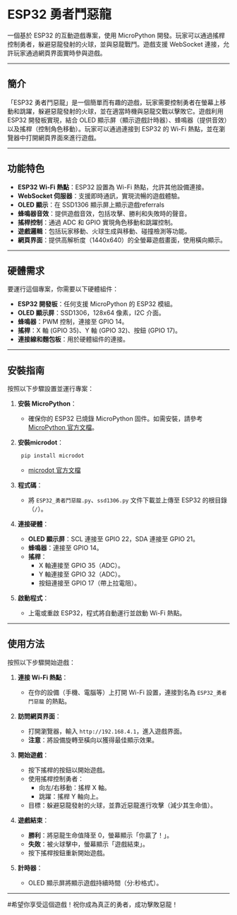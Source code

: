 # ESP32 勇者鬥惡龍

一個基於 ESP32 的互動遊戲專案，使用 MicroPython 開發。玩家可以通過搖桿控制勇者，躲避惡龍發射的火球，並與惡龍戰鬥。遊戲支援 WebSocket 連接，允許玩家通過網頁界面實時參與遊戲。

---

## 簡介

「ESP32 勇者鬥惡龍」是一個簡單而有趣的遊戲，玩家需要控制勇者在螢幕上移動和跳躍，躲避惡龍發射的火球，並在適當時機與惡龍交戰以擊敗它。遊戲利用 ESP32 開發板實現，結合 OLED 顯示屏（顯示遊戲計時器）、蜂鳴器（提供音效）以及搖桿（控制角色移動）。玩家可以通過連接到 ESP32 的 Wi-Fi 熱點，並在瀏覽器中打開網頁界面來進行遊戲。

---

## 功能特色

- **ESP32 Wi-Fi 熱點**：ESP32 設置為 Wi-Fi 熱點，允許其他設備連接。
- **WebSocket 伺服器**：支援即時通訊，實現流暢的遊戲體驗。
- **OLED 顯示**：在 SSD1306 顯示屏上顯示遊戲referrals
- **蜂鳴器音效**：提供遊戲音效，包括攻擊、勝利和失敗時的聲音。
- **搖桿控制**：通過 ADC 和 GPIO 實現角色移動和跳躍控制。
- **遊戲邏輯**：包括玩家移動、火球生成與移動、碰撞檢測等功能。
- **網頁界面**：提供高解析度（1440x640）的全螢幕遊戲畫面，使用橫向顯示。

---

## 硬體需求

要運行這個專案，你需要以下硬體組件：

- **ESP32 開發板**：任何支援 MicroPython 的 ESP32 模組。
- **OLED 顯示屏**：SSD1306，128x64 像素，I2C 介面。
- **蜂鳴器**：PWM 控制，連接至 GPIO 14。
- **搖桿**：X 軸 (GPIO 35)、Y 軸 (GPIO 32)、按鈕 (GPIO 17)。
- **連接線和麵包板**：用於硬體組件的連接。

---

## 安裝指南

按照以下步驟設置並運行專案：

1. **安裝 MicroPython**：
   - 確保你的 ESP32 已燒錄 MicroPython 固件。如需安裝，請參考 [MicroPython 官方文檔](https://docs.micropython.org/en/latest/esp32/tutorial/intro.html)。

2. **安裝microdot**：
    ```bash
     pip install microdot
    ```
   - [microdot 官方文檔](https://pypi.org/project/microdot/)
     

3. **程式碼**：
   - 將 `ESP32_勇者鬥惡龍.py`、`ssd1306.py` 文件下載並上傳至 ESP32 的根目錄（`/`）。

3. **連接硬體**：
   - **OLED 顯示屏**：SCL 連接至 GPIO 22，SDA 連接至 GPIO 21。
   - **蜂鳴器**：連接至 GPIO 14。
   - **搖桿**：
     - X 軸連接至 GPIO 35（ADC）。
     - Y 軸連接至 GPIO 32（ADC）。
     - 按鈕連接至 GPIO 17（帶上拉電阻）。

4. **啟動程式**：
   - 上電或重啟 ESP32，程式將自動運行並啟動 Wi-Fi 熱點。

---

## 使用方法

按照以下步驟開始遊戲：

1. **連接 Wi-Fi 熱點**：
   - 在你的設備（手機、電腦等）上打開 Wi-Fi 設置，連接到名為 `ESP32_勇者鬥惡龍` 的熱點。

2. **訪問網頁界面**：
   - 打開瀏覽器，輸入 `http://192.168.4.1`，進入遊戲界面。
   - **注意**：將設備旋轉至橫向以獲得最佳顯示效果。

3. **開始遊戲**：
   - 按下搖桿的按鈕以開始遊戲。
   - 使用搖桿控制勇者：
     - 向左/右移動：搖桿 X 軸。
     - 跳躍：搖桿 Y 軸向上。
   - 目標：躲避惡龍發射的火球，並靠近惡龍進行攻擊（減少其生命值）。

4. **遊戲結束**：
   - **勝利**：將惡龍生命值降至 0，螢幕顯示「你贏了！」。
   - **失敗**：被火球擊中，螢幕顯示「遊戲結束」。
   - 按下搖桿按鈕重新開始遊戲。

5. **計時器**：
   - OLED 顯示屏將顯示遊戲持續時間（分:秒格式）。

---


#希望你享受這個遊戲！祝你成為真正的勇者，成功擊敗惡龍！
